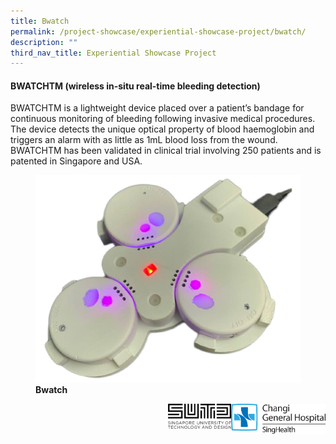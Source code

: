 ```yaml
---
title: Bwatch
permalink: /project-showcase/experiential-showcase-project/bwatch/
description: ""
third_nav_title: Experiential Showcase Project
---
```

#### BWATCHTM (wireless in-situ real-time bleeding detection)


BWATCHTM is a lightweight device placed over a patient’s bandage for continuous monitoring of bleeding following invasive medical procedures. The device detects the unique optical property of blood haemoglobin and triggers an alarm with as little as 1mL blood loss from the wound. BWATCHTM has been validated in clinical trial involving 250 patients and is patented in Singapore and USA.



<figure>

<img src="/images/Experiential%20Showcases/Bwatch/product%20pic%20%20%20%20%20%20%20%20%20%20.png">

<figcaption> <strong> Bwatch </strong> </figcaption>

</figure>


<img style="width:30%" src="/images/Experiential%20Showcases/Bwatch/cgh%20logo.png" align="right">


<img style="width:20%" src="/images/Experiential%20Showcases/Bwatch/sutd%20logo.png" align="right">



